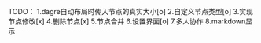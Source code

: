 TODO：
1.dagre自动布局时传入节点的真实大小[o]
2.自定义节点类型[o]
3.实现节点修改[x]
4.删除节点[x]
5.节点合并
6.设置界面[o]
7.多人协作
8.markdown显示